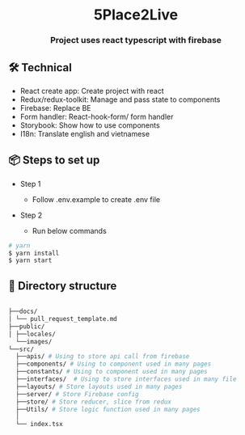<h1 align="center">5Place2Live</h1>
<h3 align="center">Project uses react typescript with firebase</h3>

## 🛠️ Technical

- React create app: Create project with react
- Redux/redux-toolkit: Manage and pass state to components
- Firebase: Replace BE
- Form handler: React-hook-form/ form handler
- Storybook: Show how to use components
- I18n: Translate english and vietnamese

## 📦 Steps to set up

- Step 1

  - Follow .env.example to create .env file

- Step 2

  - Run below commands

```bash
# yarn
$ yarn install
$ yarn start
```

## 📁 Directory structure

```sh

├──docs/
│ └── pull_request_template.md
├──public/
│ ├──locales/
  └──images/
└──src/
  ├──apis/ # Using to store api call from firebase
  ├──components/ # Using to component used in many pages
  ├──constants/ # Using to component used in many pages
  ├──interfaces/  # Using to store interfaces used in many file
  ├──layouts/ # Store layouts used in many pages
  ├──server/ # Store Firebase config
  ├──store/ # Store reducer, slice from redux
  ├──Utils/ # Store logic function used in many pages
  │
  └── index.tsx
```

